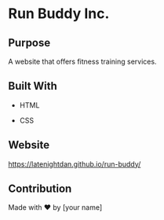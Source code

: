 # Run Buddy Inc.

## Purpose
A website that offers fitness training services.

## Built With
* HTML


* CSS

## Website
https://latenightdan.github.io/run-buddy/

## Contribution
Made with ❤️ by     [your name]
